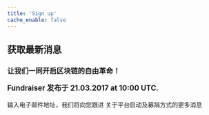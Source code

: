 ```yaml
---
title: 'Sign up'
cache_enable: false
---
```


## 获取最新消息
### 让我们一同开启区块链的自由革命！

<big><b>Fundraiser 发布于 21.03.2017 at 10:00 UTC.</b></big>
<br><br>
输入电子邮件地址，我们将向您跟进
关于平台启动及募捐方式的更多消息<br>

